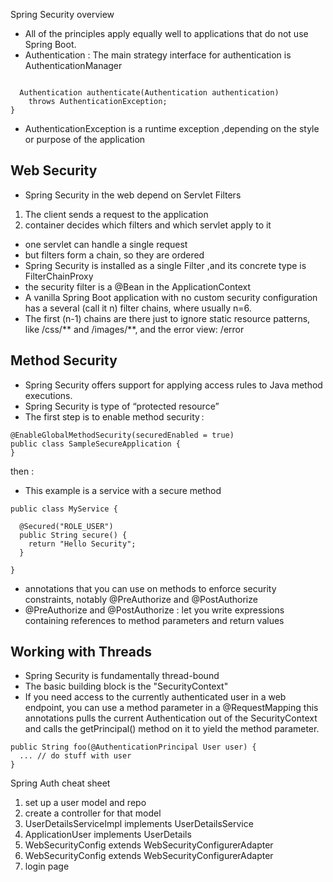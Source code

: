 Spring Security overview
* All of the principles apply equally well to applications that do not use Spring Boot.
* Authentication : The main strategy interface for authentication is AuthenticationManager
```public interface AuthenticationManager {

  Authentication authenticate(Authentication authentication)
    throws AuthenticationException;
}
```
* AuthenticationException is a runtime exception ,depending on the style or purpose of the application


## Web Security
* Spring Security in the web depend on Servlet Filters
1. The client sends a request to the application
2.  container decides which filters and which servlet apply to it 
* one servlet can handle a single request
* but filters form a chain, so they are ordered
* Spring Security is installed as a single Filter ,and its concrete type is FilterChainProxy
*  the security filter is a @Bean in the ApplicationContext
* A vanilla Spring Boot application with no custom security configuration has a several (call it n) filter chains, where usually n=6.
* The first (n-1) chains are there just to ignore static resource patterns, like /css/** and /images/**, and the error view: /error

## Method Security
* Spring Security offers support for applying access rules to Java method executions.
* Spring Security is  type of “protected resource”
* The first step is to enable method security :
```@SpringBootApplication
@EnableGlobalMethodSecurity(securedEnabled = true)
public class SampleSecureApplication {
}
```
then :
* This example is a service with a secure method
```@Service
public class MyService {

  @Secured("ROLE_USER")
  public String secure() {
    return "Hello Security";
  }

}
```

* annotations that you can use on methods to enforce security constraints, notably @PreAuthorize and @PostAuthorize
* @PreAuthorize and @PostAuthorize :  let you write expressions containing references to method parameters and return values
## Working with Threads
* Spring Security is fundamentally thread-bound
* The basic building block is the "SecurityContext"
* If you need access to the currently authenticated user in a web endpoint, you can use a method parameter in a @RequestMapping
this annotations pulls the current Authentication out of the SecurityContext and calls the getPrincipal() method on it to yield the method parameter. 
```@RequestMapping("/foo")
public String foo(@AuthenticationPrincipal User user) {
  ... // do stuff with user
}
```

Spring Auth cheat sheet
1. set up a user model and repo
2. create a controller for that model
3. UserDetailsServiceImpl implements UserDetailsService
4. ApplicationUser implements UserDetails
5. WebSecurityConfig extends WebSecurityConfigurerAdapter
6. WebSecurityConfig extends WebSecurityConfigurerAdapter
7. login page
